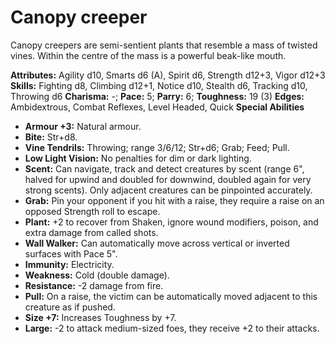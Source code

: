 # Canopy creeper

Canopy creepers are semi-sentient plants that resemble a mass of
twisted vines. Within the centre of the mass is a powerful beak-like
mouth.

**Attributes:** Agility d10, Smarts d6 (A), Spirit d6, Strength d12+3,
Vigor d12+3
**Skills:** Fighting d8, Climbing d12+1, Notice d10, Stealth d6,
Tracking d10, Throwing d6
**Charisma:** -; **Pace:** 5; **Parry:** 6; **Toughness:** 19 (3)
**Edges:** Ambidextrous, Combat Reflexes, Level Headed, Quick
**Special Abilities**

- **Armour +3:** Natural armour.
- **Bite:** Str+d8.
- **Vine Tendrils:** Throwing; range 3/6/12; Str+d6; Grab; Feed; Pull.
- **Low Light Vision:** No penalties for dim or dark lighting.
- **Scent:** Can navigate, track and detect creatures by scent (range
6", halved for upwind and doubled for downwind, doubled again for very
strong scents). Only adjacent creatures can be pinpointed accurately.
- **Grab:** Pin your opponent if you hit with a raise, they require a
raise on an opposed Strength roll to escape.
- **Plant:** +2 to recover from Shaken, ignore wound modifiers, poison,
and extra damage from called shots.
- **Wall Walker:** Can automatically move across vertical or inverted
surfaces with Pace 5".
- **Immunity:** Electricity.
- **Weakness:** Cold (double damage).
- **Resistance:** -2 damage from fire.
- **Pull:** On a raise, the victim can be automatically moved adjacent
to this creature as if pushed.
- **Size +7:** Increases Toughness by +7.
- **Large:** -2 to attack medium-sized foes, they receive +2 to their
attacks.
